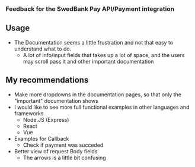 ### Feedback for the SwedBank Pay API/Payment integration

## Usage
- The Documentation seems a little frustration and not that easy to understand what to do.
    - A lot of info/input fields that takes up a lot of space, and the users may scroll pass it and other important documentation



## My recommendations
- Make more dropdowns in the documentation pages, so that only the "important" documentation shows
- I would like to see more full functional examples in other languages and frameworks
    - Node.JS (Express)
    - React
    - Vue
- Examples for Callback 
    - Check if payment was succeded
- Better view of request Body fields
    - The arrows is a little bit confusing